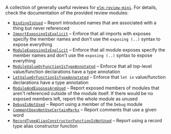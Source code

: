 A collection of generally useful reviews for [`elm-review-mini`](https://dark.elm.dmy.fr/packages/lue-bird/elm-review-mini/latest/).
For details, check the documentation of the provided review modules:

  - [`BindingIsUsed`](BindingIsUsed) – Report introduced names that are associated with a thing but never referenced
  - [`ImportExposingIsExplicit`](ImportExposingIsExplicit) – Enforce that all imports with exposes specify the member names and don't use the `exposing (..)` syntax to expose everything
  - [`ModuleExposingIsExplicit`](ModuleExposingIsExplicit) – Enforce that all module exposes specify the member names and don't use the `exposing (..)` syntax to expose everything
  - [`ModuleValueOrFunctionIsTypeAnnotated`](ModuleValueOrFunctionIsTypeAnnotated) – Enforce that all top-level value/function declarations have a type annotation
  - [`LetValueOrFunctionIsTypeAnnotated`](LetValueOrFunctionIsTypeAnnotated) – Enforce that `let in` value/function declarations have a type annotation
  - [`ModuleAndExposesAreUsed`](ModuleAndExposesAreUsed) – Report exposed members of modules that aren't referenced outside of the module itself. If there would be no exposed members left, report the whole module as unused
  - [`DebugIsNotUsed`](DebugIsNotUsed) – Report using a member of the `Debug` module
  - [`CommentDoesNotUseCertainMarks`](CommentDoesNotUseCertainMarks) – Report comments that use a given word
  - [`RecordTypeAliasConstructorFunctionIsNotUsed`](RecordTypeAliasConstructorFunctionIsNotUsed) – Report using a record type alias constructor function
